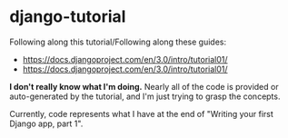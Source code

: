 # django-tutorial
Following along this tutorial/Following along these guides: 
- https://docs.djangoproject.com/en/3.0/intro/tutorial01/
- https://docs.djangoproject.com/en/3.0/intro/tutorial01/

**I don't really know what I'm doing.** Nearly all of the code is provided or auto-generated by the tutorial, and I'm just trying to grasp the concepts.

Currently, code represents what I have at the end of "Writing your first Django app, part 1".
